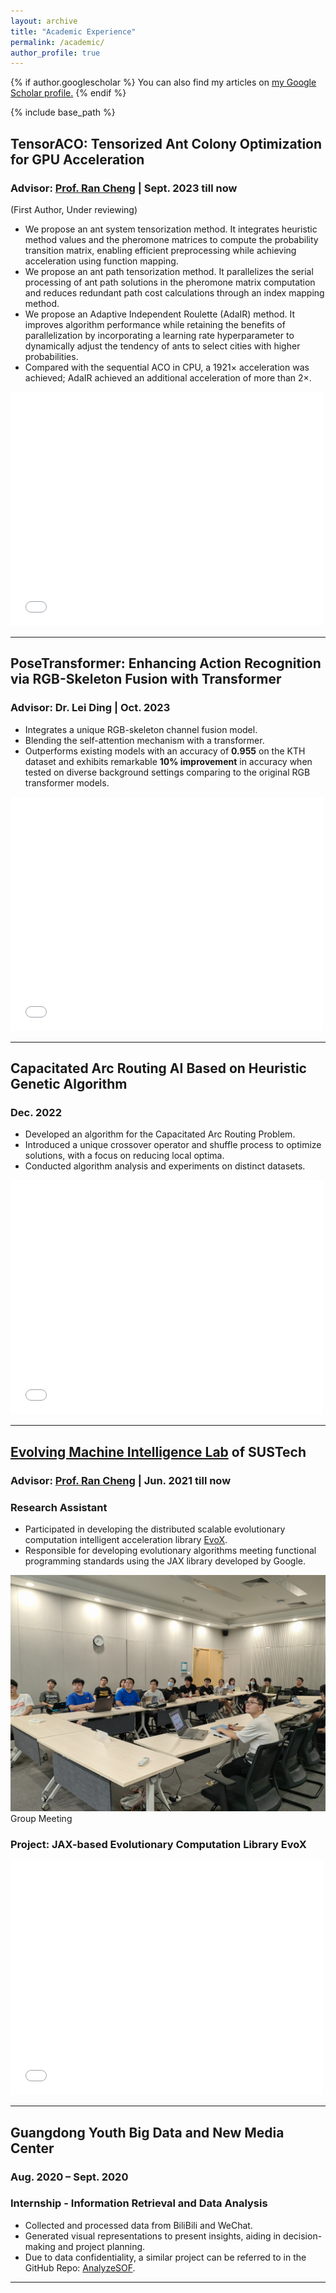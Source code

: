 ```yaml
---
layout: archive
title: "Academic Experience"
permalink: /academic/
author_profile: true
---
```


{% if author.googlescholar %}
  You can also find my articles on <u><a href="{{author.googlescholar}}">my Google Scholar profile</a>.</u>
{% endif %}

{% include base_path %}



## TensorACO: Tensorized Ant Colony Optimization for GPU Acceleration
### Advisor: [Prof. Ran Cheng](https://chengran.tech/) | Sept. 2023 till now
(First Author, Under reviewing)

- We propose an ant system tensorization method. It integrates heuristic method values and the pheromone matrices to compute the probability transition matrix, enabling efficient preprocessing while achieving acceleration using function mapping.
- We propose an ant path tensorization method. It parallelizes the serial processing of ant path solutions in the pheromone matrix computation and reduces redundant path cost calculations through an index mapping method.
- We propose an Adaptive Independent Roulette (AdaIR) method. It improves algorithm performance while retaining the benefits of parallelization by incorporating a learning rate hyperparameter to dynamically adjust the tendency of ants to select cities with higher probabilities.
- Compared with the sequential ACO in CPU, a 1921$\times$ acceleration was achieved; AdaIR achieved an additional acceleration of more than 2$\times$.



<embed src="/files/TensorACO2.pdf" width="500" height="375" type="application/pdf">


---

## PoseTransformer: Enhancing Action Recognition via RGB-Skeleton Fusion with Transformer
### Advisor: Dr. Lei Ding | Oct. 2023

- Integrates a unique RGB-skeleton channel fusion model.
- Blending the self-attention mechanism with a transformer.
- Outperforms existing models with an accuracy of **0.955** on the KTH dataset and exhibits remarkable **10% improvement** in accuracy when tested on diverse background settings comparing to the original RGB transformer models.


<embed src="/files/PoseTransformer.pdf" width="500" height="375" type="application/pdf">

---

## Capacitated Arc Routing AI Based on Heuristic Genetic Algorithm
### Dec. 2022

- Developed an algorithm for the Capacitated Arc Routing Problem.
- Introduced a unique crossover operator and shuffle process to optimize solutions, with a focus on reducing local optima.
- Conducted algorithm analysis and experiments on distinct datasets.

<embed src="/files/CARP_Project_Report.pdf" width="500" height="375" type="application/pdf">


---

## [Evolving Machine Intelligence Lab](https://www.emigroup.tech/) of SUSTech 
### Advisor: [Prof. Ran Cheng](https://chengran.tech/) | Jun. 2021 till now

### Research Assistant

- Participated in developing the distributed scalable evolutionary computation intelligent acceleration library [EvoX](https://github.com/EMI-Group/evox).
- Responsible for developing evolutionary algorithms meeting functional programming standards using the JAX library developed by Google.

![Group Meeting](/images/meeting.jpg "Meeting")
Group Meeting

### Project: JAX-based Evolutionary Computation Library EvoX

<embed src="/files/EvoX_Final_Report.pdf" width="500" height="375" type="application/pdf">

---

## Guangdong Youth Big Data and New Media Center 
### Aug. 2020 – Sept. 2020

### Internship - Information Retrieval and Data Analysis

- Collected and processed data from BiliBili and WeChat.
- Generated visual representations to present insights, aiding in decision-making and project planning.
- Due to data confidentiality, a similar project can be referred to in the GitHub Repo: [AnalyzeSOF](https://github.com/skylynf/AnalyzeSOF).


---
